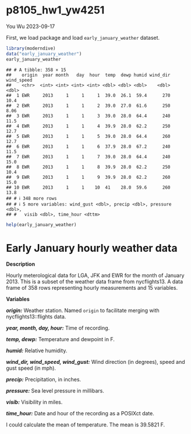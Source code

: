 p8105_hw1_yw4251
================
You Wu
2023-09-17

First, we load package and load `early_january_weather` dataset.

``` r
library(moderndive)
data("early_january_weather")
early_january_weather
```

    ## # A tibble: 358 × 15
    ##    origin  year month   day  hour  temp  dewp humid wind_dir wind_speed
    ##    <chr>  <int> <int> <int> <int> <dbl> <dbl> <dbl>    <dbl>      <dbl>
    ##  1 EWR     2013     1     1     1  39.0  26.1  59.4      270      10.4 
    ##  2 EWR     2013     1     1     2  39.0  27.0  61.6      250       8.06
    ##  3 EWR     2013     1     1     3  39.0  28.0  64.4      240      11.5 
    ##  4 EWR     2013     1     1     4  39.9  28.0  62.2      250      12.7 
    ##  5 EWR     2013     1     1     5  39.0  28.0  64.4      260      12.7 
    ##  6 EWR     2013     1     1     6  37.9  28.0  67.2      240      11.5 
    ##  7 EWR     2013     1     1     7  39.0  28.0  64.4      240      15.0 
    ##  8 EWR     2013     1     1     8  39.9  28.0  62.2      250      10.4 
    ##  9 EWR     2013     1     1     9  39.9  28.0  62.2      260      15.0 
    ## 10 EWR     2013     1     1    10  41    28.0  59.6      260      13.8 
    ## # ℹ 348 more rows
    ## # ℹ 5 more variables: wind_gust <dbl>, precip <dbl>, pressure <dbl>,
    ## #   visib <dbl>, time_hour <dttm>

``` r
help(early_january_weather)
```

# Early January hourly weather data

**Description**

Hourly meterological data for LGA, JFK and EWR for the month of January
2013. This is a subset of the weather data frame from nycflights13. A
data frame of 358 rows representing hourly measurements and 15
variables.

**Variables**

***origin:*** Weather station. Named `origin` to facilitate merging with
nycflights13::flights data.

***year, month, day, hour:*** Time of recording.

***temp, dewp:*** Temperature and dewpoint in F.

***humid:*** Relative humidity.

***wind_dir, wind_speed, wind_gust:*** Wind direction (in degrees),
speed and gust speed (in mph).

***precip:*** Precipitation, in inches.

***pressure:*** Sea level pressure in millibars.

***visib:*** Visibility in miles.

***time_hour:*** Date and hour of the recording as a POSIXct date.

I could calculate the mean of temperature. The mean is 39.5821 F.
